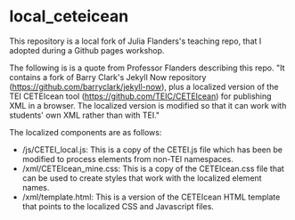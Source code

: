# local_ceteicean
This repository is a local fork of Julia Flanders's teaching repo, that I adopted during a Github pages workshop. 

The following is is a quote from Professor Flanders describing this repo. "It contains a fork of Barry Clark's Jekyll Now repository (https://github.com/barryclark/jekyll-now), plus a localized version of the TEI CETEIcean tool (https://github.com/TEIC/CETEIcean) for publishing XML in a browser. The localized version is modified so that it can work with students' own XML rather than with TEI."

The localized components are as follows:
* /js/CETEI_local.js: This is a copy of the CETEI.js file which has been be modified to process elements from non-TEI namespaces. 
* /xml/CETEIcean_mine.css: This is a copy of the CETEIcean.css file that can be used to create styles that work with the localized element names. 
* /xml/template.html: This is a version of the CETEIcean HTML template that points to the localized CSS and Javascript files.
